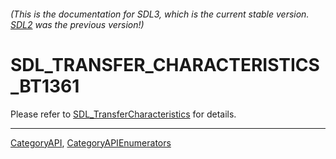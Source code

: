 ###### (This is the documentation for SDL3, which is the current stable version. [SDL2](https://wiki.libsdl.org/SDL2/) was the previous version!)
# SDL_TRANSFER_CHARACTERISTICS_BT1361

Please refer to [SDL_TransferCharacteristics](SDL_TransferCharacteristics) for details.

----
[CategoryAPI](CategoryAPI), [CategoryAPIEnumerators](CategoryAPIEnumerators)

